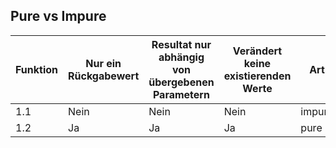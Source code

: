 
## Pure vs Impure

| Funktion | Nur ein Rückgabewert | Resultat nur abhängig von übergebenen Parametern | Verändert keine existierenden Werte | Art |
|----------|-----------------------|--------------------------------------------------|--------------------------------------|-----|
| 1.1     | Nein                  | Nein                                             | Nein                                   | impure |
| 1.2      | Ja                    | Ja                                               | Ja                                   | pure   |

